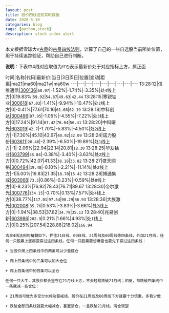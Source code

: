 ```yaml
---
layout: post
title: 股价四线法则实时数据
date: 2020-5-10
categories: blog
tags: [python,stock]
description: stock index alert
---
```



本文根据雪球大v[古泉](https://xueqiu.com/u/7148646888)的[古泉四线法则](https://xueqiu.com/7148646888/130498192)，计算了自己的一些自选股当前所处位置，用于持续追踪验证，帮助自己进行判断。

**说明**：下表中4线对应取值为`红色`表示最新价处于对应指标上方，属正面

时间|名称|代码|最新价|当日|3日|5日|位置|变动|距离|ma21|ma60|ma21w|ma60w
---|---|---|---|---|---|---|---|---
13:28:12|信维通信|[300136](https://xueqiu.com/S/SZ300136)|`60.97`|-1.52%|-1.74%|-3.35%|处`4`线上方|0|19.83%|`59.92`|`54.87`|`49.63`|`42.44`
13:28:15|寒锐钴业|[300618](https://xueqiu.com/S/SZ300618)|`67.03`|-1.41%|-9.94%|-10.47%|处`2`线上方|0|-0.41%|77.61|70.16|`61.68`|`62.19`
13:28:18|中科创达|[300496](https://xueqiu.com/S/SZ300496)|`87.95`|-1.05%|-4.55%|-7.22%|处`3`线上方|0|17.24%|91.14|`87.42`|`76.04`|`56.41`
13:28:20|中科曙光|[603019](https://xueqiu.com/S/SH603019)|`42.7`|-1.70%|-5.83%|-4.50%|处`2`线上方|-1|7.30%|45.10|43.97|`40.92`|`32.09`
13:28:24|诺力股份|[603611](https://xueqiu.com/S/SH603611)|`20.46`|-2.39%|-6.50%|-19.89%|处`1`线上方|-1|-2.06%|22.94|22.14|20.81|`18.30`
13:28:25|华友钴业|[603799](https://xueqiu.com/S/SH603799)|`38.84`|-0.38%|-3.40%|-3.63%|处`2`线上方|0|0.72%|42.07|41.33|`38.18`|`33.82`
13:28:27|盛天网络|[300494](https://xueqiu.com/S/SZ300494)|`19.48`|-0.10%|-2.21%|-11.14%|处`2`线上方|-1|5.00%|19.83|21.35|`18.70`|`15.42`
13:28:28|博通集成|[603068](https://xueqiu.com/S/SH603068)|`73.5`|0.86%|-0.23%|-0.59%|处`0`线上方|0|-8.23%|76.92|78.43|76.71|89.67
13:28:30|帝尔激光|[300776](https://xueqiu.com/S/SZ300776)|`134.15`|-0.70%|0.13%|7.57%|处`4`线上方|0|38.77%|`117.01`|`97.54`|`90.29`|`86.93`
13:28:36|大族激光|[002008](https://xueqiu.com/S/SZ002008)|`35.76`|0.53%|-3.83%|-3.66%|处`2`线上方|0|-1.94%|38.53|37.82|`34.79`|`35.13`
13:28:40|兆易创新|[603986](https://xueqiu.com/S/SH603986)|`202.9`|0.21%|1.66%|4.93%|处`1`线上方|0|0.25%|207.54|228.88|218.02|`166.94`

```
古泉4线法则的精髓如下。抓住21日线、60日线、21周线及60周线等四条线，外加21月线，任何一只股票上涨都要穿过这四条线，任何一只股票要想爆雷也要先下穿过这四条线：

+ 当股价爬上四条线中的两条可以少量建仓

+ 爬上四条线中的三条可以加大仓位

+ 爬上四条线中的四条可以全仓

任何一只大牛，其股价都会坚守在21月线上方，不会轻易跌破21月线；相反，每跌破四条线中一条就减一些仓位：

+ 21周线可做为多空分水岭及警戒线，股价在21周线及60周线下方就要十分慎重，多看少做

+ 跌破全部四条线就要大幅减仓，甚至清仓，一旦跌破21月线，清仓观望
```